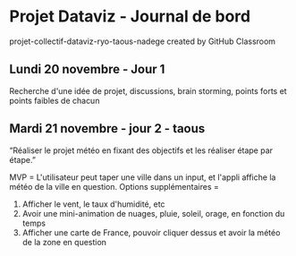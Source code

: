 # Projet Dataviz - Journal de bord
projet-collectif-dataviz-ryo-taous-nadege created by GitHub Classroom

## Lundi 20 novembre - Jour 1
Recherche d'une idée de projet, discussions, brain storming, points forts et points faibles de chacun

## Mardi 21 novembre - jour 2 - taous
“Réaliser le projet météo en fixant des objectifs et les réaliser étape par étape.”

MVP = L'utilisateur peut taper une ville dans un input, et l'appli affiche la météo de la ville en question.
Options supplémentaires = 
1) Afficher le vent, le taux d'humidité, etc
2) Avoir une mini-animation de nuages, pluie, soleil, orage, en fonction du temps
3) Afficher une carte de France, pouvoir cliquer dessus et avoir la météo de la zone en question
